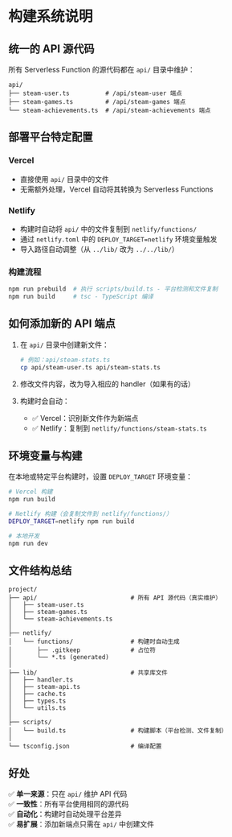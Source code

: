 # 构建系统说明

## 统一的 API 源代码

所有 Serverless Function 的源代码都在 `api/` 目录中维护：

```
api/
├── steam-user.ts          # /api/steam-user 端点
├── steam-games.ts         # /api/steam-games 端点
└── steam-achievements.ts  # /api/steam-achievements 端点
```

## 部署平台特定配置

### Vercel
- 直接使用 `api/` 目录中的文件
- 无需额外处理，Vercel 自动将其转换为 Serverless Functions

### Netlify
- 构建时自动将 `api/` 中的文件复制到 `netlify/functions/`
- 通过 `netlify.toml` 中的 `DEPLOY_TARGET=netlify` 环境变量触发
- 导入路径自动调整（从 `../lib/` 改为 `../../lib/`）

### 构建流程

```bash
npm run prebuild  # 执行 scripts/build.ts - 平台检测和文件复制
npm run build     # tsc - TypeScript 编译
```

## 如何添加新的 API 端点

1. 在 `api/` 目录中创建新文件：
   ```bash
   # 例如：api/steam-stats.ts
   cp api/steam-user.ts api/steam-stats.ts
   ```

2. 修改文件内容，改为导入相应的 handler（如果有的话）

3. 构建时会自动：
   - ✅ Vercel：识别新文件作为新端点
   - ✅ Netlify：复制到 `netlify/functions/steam-stats.ts`

## 环境变量与构建

在本地或特定平台构建时，设置 `DEPLOY_TARGET` 环境变量：

```bash
# Vercel 构建
npm run build

# Netlify 构建（会复制文件到 netlify/functions/）
DEPLOY_TARGET=netlify npm run build

# 本地开发
npm run dev
```

## 文件结构总结

```
project/
├── api/                          # 所有 API 源代码（真实维护）
│   ├── steam-user.ts
│   ├── steam-games.ts
│   └── steam-achievements.ts
│
├── netlify/
│   └── functions/                # 构建时自动生成
│       ├── .gitkeep              # 占位符
│       └── *.ts (generated)
│
├── lib/                          # 共享库文件
│   ├── handler.ts
│   ├── steam-api.ts
│   ├── cache.ts
│   ├── types.ts
│   └── utils.ts
│
├── scripts/
│   └── build.ts                  # 构建脚本（平台检测、文件复制）
│
└── tsconfig.json                 # 编译配置
```

## 好处

✅ **单一来源**：只在 `api/` 维护 API 代码  
✅ **一致性**：所有平台使用相同的源代码  
✅ **自动化**：构建时自动处理平台差异  
✅ **易扩展**：添加新端点只需在 `api/` 中创建文件  
